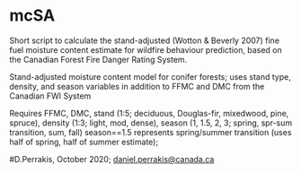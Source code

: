 # mcSA
Short script to calculate the stand-adjusted (Wotton &amp; Beverly 2007) fine fuel moisture content estimate for wildfire behaviour prediction, based on the Canadian Forest Fire Danger Rating System. 

Stand-adjusted moisture content model for conifer forests; uses stand type, density, and season variables in addition to FFMC and DMC from the Canadian FWI System

Requires FFMC, DMC, 
stand (1:5; deciduous, Douglas-fir, mixedwood, pine, spruce), 
density (1:3; light, mod, dense), 
season (1, 1.5, 2, 3; spring, spr-sum transition, sum, fall)
season==1.5 represents spring/summer transition (uses half of spring, half of summer estimate);

#D.Perrakis, October 2020; daniel.perrakis@canada.ca
